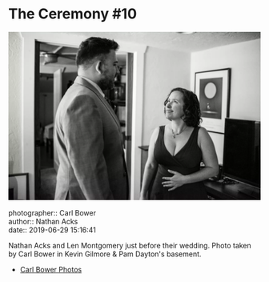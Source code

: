 # The Ceremony #10

![Nathan Acks and Len Montgomery just before their wedding](assets/2019-06-29-set-1-the-ceremony-10.webp)

photographer:: Carl Bower  
author:: Nathan Acks  
date:: 2019-06-29 15:16:41

Nathan Acks and Len Montgomery just before their wedding. Photo taken by Carl Bower in Kevin Gilmore & Pam Dayton's basement.

* [Carl Bower Photos](https://carlbowerphotos.com)
